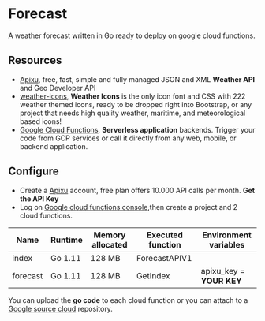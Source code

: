 # Forecast
A weather forecast written in Go ready to deploy on google cloud functions.

## Resources
- [Apixu](https://www.apixu.com/), free, fast, simple and fully managed JSON and XML **Weather API** and Geo Developer API
- [weather-icons](https://erikflowers.github.io/weather-icons/), **Weather Icons** is the only icon font and CSS with 222 weather themed icons, ready to be dropped right into Bootstrap, or any project that needs high quality weather, maritime, and meteorological based icons!
- [Google Cloud Functions](https://cloud.google.com/functions/docs/), **Serverless application** backends. Trigger your code from GCP services or call it directly from any web, mobile, or backend application.

## Configure
- Create a [Apixu](https://www.apixu.com/signup.aspx) account, free plan offers 10.000 API calls per month. **Get the API Key**
- Log on [Google cloud functions console](https://console.cloud.google.com/functions),then create a project and 2 cloud functions.

 Name    | Runtime | Memory allocated | Executed function | Environment variables    |
---------|---------|------------------|-------------------|--------------------------|
index    | Go 1.11 | 128 MB 	        | ForecastAPIV1     |                          |
forecast | Go 1.11 | 128 MB 	        | GetIndex          | apixu_key = **YOUR KEY** |

You can upload the **go code** to each cloud function or you can attach to a [Google source cloud](https://cloud.google.com/source-repositories/) repository.
